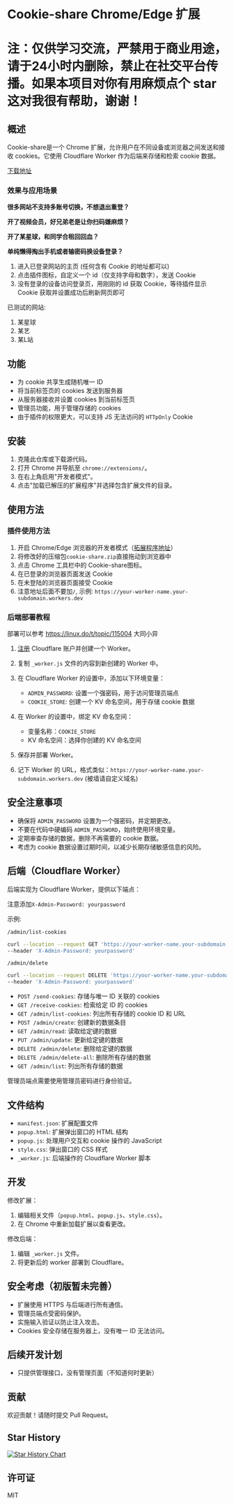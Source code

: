 # Cookie-share Chrome/Edge 扩展

# 注：仅供学习交流，严禁用于商业用途，请于24小时内删除，禁止在社交平台传播。如果本项目对你有用麻烦点个 star 这对我很有帮助，谢谢！

## 概述

Cookie-share是一个 Chrome 扩展，允许用户在不同设备或浏览器之间发送和接收 cookies。它使用 Cloudflare Worker 作为后端来存储和检索 cookie 数据。

[下载地址](https://github.com/fangyuan99/cookie-share/releases)

### 效果与应用场景
**很多网站不支持多账号切换，不想退出重登？**

**开了视频会员，好兄弟老是让你扫码嫌麻烦？**

**开了某星球，和同学合租回回血？**

**单纯懒得掏出手机或者输密码换设备登录？**

1. 进入已登录网站的主页 (任何含有 Cookie 的地址都可以)
2. 点击插件图标，自定义一个 id（仅支持字母和数字），发送 Cookie
3. 没有登录的设备访问登录页，用刚刚的 id 获取 Cookie，等待插件显示 Cookie 获取并设置成功后刷新网页即可

已测试的网站:
1. 某星球
2. 某艺
3. 某L站

## 功能

- 为 cookie 共享生成随机唯一 ID
- 将当前标签页的 cookies 发送到服务器
- 从服务器接收并设置 cookies 到当前标签页
- 管理员功能，用于管理存储的 cookies
- 由于插件的权限更大，可以支持 JS 无法访问的 `HTTpOnly` Cookie

## 安装

1. 克隆此仓库或下载源代码。
2. 打开 Chrome 并导航至 `chrome://extensions/`。
3. 在右上角启用"开发者模式"。
4. 点击"加载已解压的扩展程序"并选择包含扩展文件的目录。

## 使用方法

### 插件使用方法
1. 开启 Chrome/Edge 浏览器的开发者模式（[拓展程序地址](chrome://extensions/)）
2. 将修改好的压缩包`cookie-share.zip`直接拖动到浏览器中
3. 点击 Chrome 工具栏中的 Cookie-share图标。
4. 在已登录的浏览器页面发送 Cookie
5. 在未登陆的浏览器页面接受 Cookie
6. 注意地址后面不要加`/`, 示例: `https://your-worker-name.your-subdomain.workers.dev`
   
### 后端部署教程

部署可以参考 https://linux.do/t/topic/115004 大同小异

1. [注册](https://dash.cloudflare.com/sign-up) Cloudflare 账户并创建一个 Worker。

2. 复制 `_worker.js` 文件的内容到新创建的 Worker 中。

3. 在 Cloudflare Worker 的设置中，添加以下环境变量：
   - `ADMIN_PASSWORD`: 设置一个强密码，用于访问管理员端点
   - `COOKIE_STORE`: 创建一个 KV 命名空间，用于存储 cookie 数据

4. 在 Worker 的设置中，绑定 KV 命名空间：
   - 变量名称：`COOKIE_STORE`
   - KV 命名空间：选择你创建的 KV 命名空间

5. 保存并部署 Worker。

6. 记下 Worker 的 URL，格式类似：`https://your-worker-name.your-subdomain.workers.dev` (被墙请自定义域名)


## 安全注意事项

- 确保将 `ADMIN_PASSWORD` 设置为一个强密码，并定期更改。
- 不要在代码中硬编码 `ADMIN_PASSWORD`，始终使用环境变量。
- 定期审查存储的数据，删除不再需要的 cookie 数据。
- 考虑为 cookie 数据设置过期时间，以减少长期存储敏感信息的风险。

## 后端（Cloudflare Worker）

后端实现为 Cloudflare Worker，提供以下端点：

注意添加`X-Admin-Password: yourpassword`

示例:

`/admin/list-cookies`

```sh
curl --location --request GET 'https://your-worker-name.your-subdomain.workers.dev/admin/list-cookies' \
--header 'X-Admin-Password: yourpassword'
```

`/admin/delete`

```sh
curl --location --request DELETE 'https://your-worker-name.your-subdomain.workers.dev/admin/delete?key={yourid}' \
--header 'X-Admin-Password: yourpassword'
```

- `POST /send-cookies`: 存储与唯一 ID 关联的 cookies
- `GET /receive-cookies`: 检索给定 ID 的 cookies
- `GET /admin/list-cookies`: 列出所有存储的 cookie ID 和 URL
- `POST /admin/create`: 创建新的数据条目
- `GET /admin/read`: 读取给定键的数据
- `PUT /admin/update`: 更新给定键的数据
- `DELETE /admin/delete`: 删除给定键的数据
- `DELETE /admin/delete-all`: 删除所有存储的数据
- `GET /admin/list`: 列出所有存储的数据

管理员端点需要使用管理员密码进行身份验证。

## 文件结构

- `manifest.json`: 扩展配置文件
- `popup.html`: 扩展弹出窗口的 HTML 结构
- `popup.js`: 处理用户交互和 cookie 操作的 JavaScript
- `style.css`: 弹出窗口的 CSS 样式
- `_worker.js`: 后端操作的 Cloudflare Worker 脚本

## 开发

修改扩展：

1. 编辑相关文件（`popup.html`、`popup.js`、`style.css`）。
2. 在 Chrome 中重新加载扩展以查看更改。

修改后端：

1. 编辑 `_worker.js` 文件。
2. 将更新后的 worker 部署到 Cloudflare。

## 安全考虑（初版暂未完善）

- 扩展使用 HTTPS 与后端进行所有通信。
- 管理员端点受密码保护。
- 实施输入验证以防止注入攻击。
- Cookies 安全存储在服务器上，没有唯一 ID 无法访问。

## 后续开发计划
- 只提供管理接口，没有管理页面（不知道何时更新）
 
## 贡献

欢迎贡献！请随时提交 Pull Request。

## Star History

[![Star History Chart](https://api.star-history.com/svg?repos=fangyuan99/cookie-share&type=Date)](https://star-history.com/#fangyuan99/cookie-share&Date)

## 许可证

MIT

